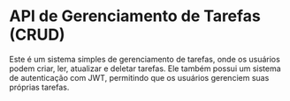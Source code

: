 # API de Gerenciamento de Tarefas (CRUD)
 Este é um sistema simples de gerenciamento de tarefas, onde os usuários podem criar, ler, atualizar e deletar tarefas. Ele também possui um sistema de autenticação com JWT, permitindo que os usuários gerenciem suas próprias tarefas.
